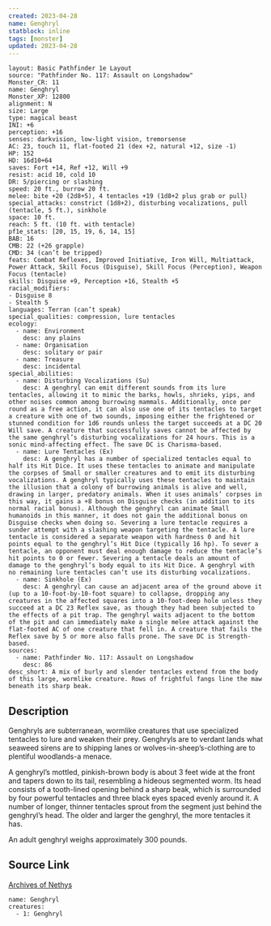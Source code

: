 ```yaml
---
created: 2023-04-28
name: Genghryl
statblock: inline
tags: [monster]
updated: 2023-04-28
---
```

```statblock
layout: Basic Pathfinder 1e Layout
source: "Pathfinder No. 117: Assault on Longshadow"
Monster_CR: 11
name: Genghryl
Monster_XP: 12800
alignment: N
size: Large
type: magical beast
INI: +6
perception: +16
senses: darkvision, low-light vision, tremorsense
AC: 23, touch 11, flat-footed 21 (dex +2, natural +12, size -1)
HP: 152
HD: 16d10+64
saves: Fort +14, Ref +12, Will +9
resist: acid 10, cold 10
DR: 5/piercing or slashing
speed: 20 ft., burrow 20 ft.
melee: bite +20 (2d8+5), 4 tentacles +19 (1d8+2 plus grab or pull)
special_attacks: constrict (1d8+2), disturbing vocalizations, pull (tentacle, 5 ft.), sinkhole
space: 10 ft.
reach: 5 ft. (10 ft. with tentacle)
pf1e_stats: [20, 15, 19, 6, 14, 15]
BAB: 16
CMB: 22 (+26 grapple)
CMD: 34 (can’t be tripped)
feats: Combat Reflexes, Improved Initiative, Iron Will, Multiattack, Power Attack, Skill Focus (Disguise), Skill Focus (Perception), Weapon Focus (tentacle)
skills: Disguise +9, Perception +16, Stealth +5
racial_modifiers:
- Disguise 8
- Stealth 5
languages: Terran (can’t speak)
special_qualities: compression, lure tentacles
ecology:
  - name: Environment
    desc: any plains
  - name: Organisation
    desc: solitary or pair
  - name: Treasure
    desc: incidental
special_abilities:
  - name: Disturbing Vocalizations (Su)
    desc: A genghryl can emit different sounds from its lure tentacles, allowing it to mimic the barks, howls, shrieks, yips, and other noises common among burrowing mammals. Additionally, once per round as a free action, it can also use one of its tentacles to target a creature with one of two sounds, imposing either the frightened or stunned condition for 1d6 rounds unless the target succeeds at a DC 20 Will save. A creature that successfully saves cannot be affected by the same genghryl’s disturbing vocalizations for 24 hours. This is a sonic mind-affecting effect. The save DC is Charisma-based.
  - name: Lure Tentacles (Ex)
    desc: A genghryl has a number of specialized tentacles equal to half its Hit Dice. It uses these tentacles to animate and manipulate the corpses of Small or smaller creatures and to emit its disturbing vocalizations. A genghryl typically uses these tentacles to maintain the illusion that a colony of burrowing animals is alive and well, drawing in larger, predatory animals. When it uses animals’ corpses in this way, it gains a +8 bonus on Disguise checks (in addition to its normal racial bonus). Although the genghryl can animate Small humanoids in this manner, it does not gain the additional bonus on Disguise checks when doing so. Severing a lure tentacle requires a sunder attempt with a slashing weapon targeting the tentacle. A lure tentacle is considered a separate weapon with hardness 0 and hit points equal to the genghryl’s Hit Dice (typically 16 hp). To sever a tentacle, an opponent must deal enough damage to reduce the tentacle’s hit points to 0 or fewer. Severing a tentacle deals an amount of damage to the genghryl’s body equal to its Hit Dice. A genghryl with no remaining lure tentacles can’t use its disturbing vocalizations.
  - name: Sinkhole (Ex)
    desc: A genghryl can cause an adjacent area of the ground above it (up to a 10-foot-by-10-foot square) to collapse, dropping any creatures in the affected squares into a 10-foot-deep hole unless they succeed at a DC 23 Reflex save, as though they had been subjected to the effects of a pit trap. The genghryl waits adjacent to the bottom of the pit and can immediately make a single melee attack against the flat-footed AC of one creature that fell in. A creature that fails the Reflex save by 5 or more also falls prone. The save DC is Strength-based.
sources:
  - name: Pathfinder No. 117: Assault on Longshadow
    desc: 86
desc_short: A mix of burly and slender tentacles extend from the body of this large, wormlike creature. Rows of frightful fangs line the maw beneath its sharp beak.
```
## Description
Genghryls are subterranean, wormlike creatures that use specialized tentacles to lure and weaken their prey. Genghryls are to verdant lands what seaweed sirens are to shipping lanes or wolves-in-sheep’s-clothing are to plentiful woodlands-a menace.

A genghryl’s mottled, pinkish-brown body is about 3 feet wide at the front and tapers down to its tail, resembling a hideous segmented worm. Its head consists of a tooth-lined opening behind a sharp beak, which is surrounded by four powerful tentacles and three black eyes spaced evenly around it. A number of longer, thinner tentacles sprout from the segment just behind the genghryl’s head. The older and larger the genghryl, the more tentacles it has.

An adult genghryl weighs approximately 300 pounds.
## Source Link
[Archives of Nethys](https://aonprd.com/MonsterDisplay.aspx?ItemName=Genghryl)
```encounter-table
name: Genghryl
creatures:
  - 1: Genghryl
```
